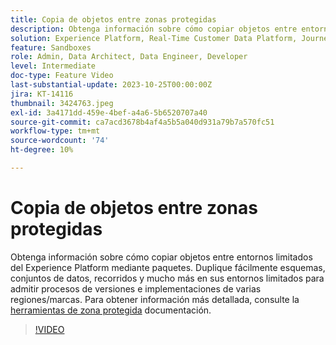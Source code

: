 ```yaml
---
title: Copia de objetos entre zonas protegidas
description: Obtenga información sobre cómo copiar objetos entre entornos limitados del Experience Platform mediante paquetes. Replicar fácilmente esquemas, conjuntos de datos, recorridos y mucho más en los entornos limitados.
solution: Experience Platform, Real-Time Customer Data Platform, Journey Optimizer
feature: Sandboxes
role: Admin, Data Architect, Data Engineer, Developer
level: Intermediate
doc-type: Feature Video
last-substantial-update: 2023-10-25T00:00:00Z
jira: KT-14116
thumbnail: 3424763.jpeg
exl-id: 3a4171dd-459e-4bef-a4a6-5b6520707a40
source-git-commit: ca7acd3678b4af4a5b5a040d931a79b7a570fc51
workflow-type: tm+mt
source-wordcount: '74'
ht-degree: 10%

---
```


# Copia de objetos entre zonas protegidas

Obtenga información sobre cómo copiar objetos entre entornos limitados del Experience Platform mediante paquetes. Duplique fácilmente esquemas, conjuntos de datos, recorridos y mucho más en sus entornos limitados para admitir procesos de versiones e implementaciones de varias regiones/marcas. Para obtener información más detallada, consulte la [herramientas de zona protegida](https://experienceleague.adobe.com/docs/experience-platform/sandbox/ui/sandbox-tooling.html) documentación. 

>[!VIDEO](https://video.tv.adobe.com/v/3424763/?learn=on)
